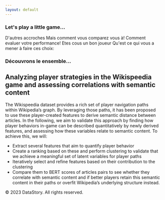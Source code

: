 ```yaml
---
layout: default
---
```



### Let's play a little game...

D'autres accroches
Mais comment vous comparez vous à! 
Comment evaluer votre performance! 
Etes cous un bon joueur 
Qu'est ce qui vous a mener à faire ces choix:

### Découvrons le ensemble...

## Analyzing player strategies in the Wikispeedia game and assessing correlations with semantic content

The Wikispeedia dataset provides a rich set of player navigation paths within Wikipedia’s graph. By leveraging those paths, it has been proposed to use these player-created features to derive semantic distance between articles. In the following, we aim to validate this approach by finding how player behaviors in-game can be described quantitatively by newly derived features, and assessing how these variables relate to semantic content. To achieve this, we will:

- Extract several features that aim to quantify player behavior
- Create a ranking based on these and perform clustering to validate that we achieve a meaningful set of latent variables for player paths
- Iteratively select and refine features based on their contribution to the clustering
- Compare them to BERT scores of articles pairs to see whether they correlate with semantic content and if better players retain this semantic content in their paths or overfit Wikipedia’s underlying structure instead.

&copy; 2023 DataStory. All rights reserved.
